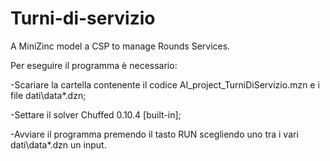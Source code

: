 # Turni-di-servizio
A MiniZinc model a CSP to manage Rounds Services.

Per eseguire il programma è necessario:

  -Scariare la cartella contenente il codice AI_project_TurniDiServizio.mzn e i file dati\data*.dzn;
  
  -Settare il solver Chuffed 0.10.4 [built-in];
  
  -Avviare il programma premendo il tasto RUN scegliendo uno tra i vari dati\data*.dzn un input.
